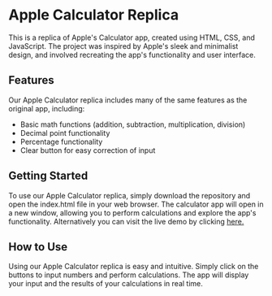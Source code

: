 # Apple Calculator Replica
This is a replica of Apple's Calculator app, created using HTML, CSS, and JavaScript. The project was inspired by Apple's sleek and minimalist design, and involved recreating the app's functionality and user interface.

## Features
Our Apple Calculator replica includes many of the same features as the original app, including:

- Basic math functions (addition, subtraction, multiplication, division)
- Decimal point functionality
- Percentage functionality
- Clear button for easy correction of input

## Getting Started
To use our Apple Calculator replica, simply download the repository and open the index.html file in your web browser. The calculator app will open in a new window, allowing you to perform calculations and explore the app's functionality. Alternatively you can visit the live demo by clicking [here.](https://parmvirgrewal-calculator.netlify.app/)

## How to Use
Using our Apple Calculator replica is easy and intuitive. Simply click on the buttons to input numbers and perform calculations. The app will display your input and the results of your calculations in real time.
